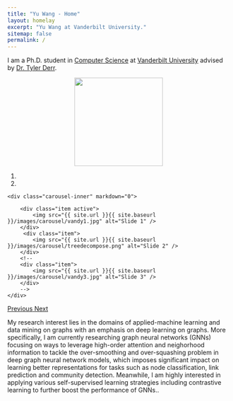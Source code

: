 ```yaml
---
title: "Yu Wang - Home"
layout: homelay
excerpt: "Yu Wang at Vanderbilt University."
sitemap: false
permalink: /
---
```



I am a Ph.D. student in [Computer Science](https://engineering.vanderbilt.edu/eecs/) at [Vanderbilt University](https://vanderbilt.edu) advised by [Dr. Tyler Derr](https://www.cse.msu.edu/~derrtyle/).


<img src="{{site.utl}}{{site.baseutl}}/images/carousel/vandy1.jpg" style="margin:auto; width:200px;display:block" />
        
<div markdown="0" id="carousel" class="carousel slide" data-ride="carousel" data-interval="8000" data-pause="hover" >
    <!-- Menu -->
    <ol class="carousel-indicators">
        <li data-target="#carousel" data-slide-to="0" class="active"></li>
        <li data-target="#carousel" data-slide-to="1"></li>
        <!-- <li data-target="#carousel" data-slide-to="2"></li> -->
    </ol>
    
    <div class="carousel-inner" markdown="0">

        <div class="item active">
            <img src="{{ site.url }}{{ site.baseurl }}/images/carousel/vandy1.jpg" alt="Slide 1" />
        </div>
         <div class="item">
            <img src="{{ site.url }}{{ site.baseurl }}/images/carousel/treedecompose.png" alt="Slide 2" />
        </div>
        <!-- 
        <div class="item">
            <img src="{{ site.url }}{{ site.baseurl }}/images/carousel/vandy3.jpg" alt="Slide 3" />
        </div>
        -->
    </div>
    
  <a class="left carousel-control" href="#carousel" role="button" data-slide="prev">
    <span class="glyphicon glyphicon-chevron-left" aria-hidden="true"></span>
    <span class="sr-only">Previous</span>
  </a>
  <a class="right carousel-control" href="#carousel" role="button" data-slide="next">
    <span class="glyphicon glyphicon-chevron-right" aria-hidden="true"></span>
    <span class="sr-only">Next</span>
  </a>
</div>

My research interest lies in the domains of applied-machine learning and data mining on graphs with an emphasis on deep learning on graphs. More specifically, I am currently researching graph neural networks (GNNs) focusing on ways to leverage high-order attention and neighorhood information to tackle the over-smoothing and over-squashing problem in deep graph neural network models, which imposes significant impact on learning better representations for tasks such as node classification, link prediction and community detection. Meanwhile, I am highly interested in applying various self-supervised learning strategies including contrastive learning to further boost the performance of GNNs..


<!-- 
<figure class="fourth">
  <img src="{{ site.url }}{{ site.baseurl }}/images/logopic/Logo_1.jpg" style="width: 210px">
  <img src="{{ site.url }}{{ site.baseurl }}/images/logopic/Logo_2.jpg" style="width: 110px">
</figure>
-->
